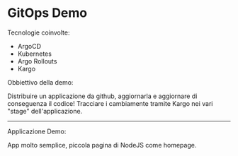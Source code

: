 # GitOps Demo

Tecnologie coinvolte:

- ArgoCD
- Kubernetes
- Argo Rollouts
- Kargo

Obbiettivo della demo:

Distribuire un applicazione da github, aggiornarla e aggiornare di conseguenza il codice! Tracciare i cambiamente tramite Kargo nei vari "stage" dell'applicazione.

---

Applicazione Demo:

App molto semplice, piccola pagina di NodeJS come homepage.
